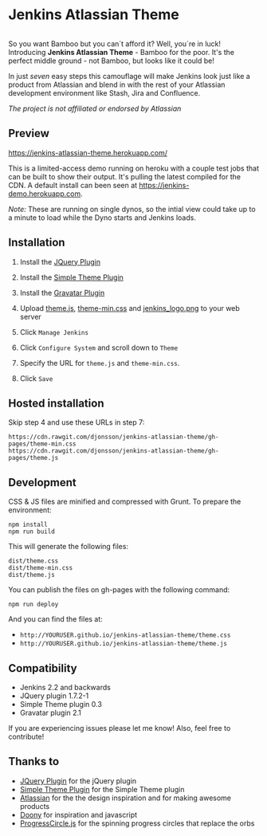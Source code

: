 # Jenkins Atlassian Theme

<img src="http://danieljonsson.net/jenkins_beard.png" alt="" />

So you want Bamboo but you can´t afford it? Well, you´re in luck! Introducing **Jenkins Atlassian Theme** - Bamboo for the poor. It's the perfect middle ground - not Bamboo, but looks like it could be! 

In just *seven* easy steps this camouflage will make Jenkins look just like a product from Atlassian and blend in with the rest of your Atlassian development environment like Stash, Jira and Confluence. 

*The project is not affiliated or endorsed by Atlassian*

## Preview

https://jenkins-atlassian-theme.herokuapp.com/

This is a limited-access demo running on heroku with a couple test jobs that can be built to show their output. It's pulling the latest compiled for the CDN. A default install can been seen at https://jenkins-demo.herokuapp.com.

*Note:* These are running on single dynos, so the intial view could take up to a minute to load while the Dyno starts and Jenkins loads.

## Installation 

1. Install the [JQuery Plugin][jquery]

1. Install the [Simple Theme Plugin][simple]

1. Install the [Gravatar Plugin][gravatar]

1. Upload [theme.js][themejs], [theme-min.css][theme-min] and [jenkins_logo.png][logo] to your web server

1. Click `Manage Jenkins`

1. Click `Configure System` and scroll down to `Theme`

1. Specify the URL for `theme.js` and `theme-min.css`. 

1. Click `Save`

## Hosted installation

Skip step 4 and use these URLs in step 7:

```
https://cdn.rawgit.com/djonsson/jenkins-atlassian-theme/gh-pages/theme-min.css
https://cdn.rawgit.com/djonsson/jenkins-atlassian-theme/gh-pages/theme.js
```

## Development

CSS & JS files are minified and compressed with Grunt. To prepare the environment:

```
npm install
npm run build
```

This will generate the following files:
```
dist/theme.css
dist/theme-min.css
dist/theme.js
```

You can publish the files on gh-pages with the following command:

```
npm run deploy
```

And you can find the files at:

- `http://YOURUSER.github.io/jenkins-atlassian-theme/theme.css`
- `http://YOURUSER.github.io/jenkins-atlassian-theme/theme.js`

## Compatibility
- Jenkins 2.2 and backwards
- JQuery plugin 1.7.2-1
- Simple Theme plugin 0.3
- Gravatar plugin 2.1

If you are experiencing issues please let me know! Also, feel free to contribute!

## Thanks to
- [JQuery Plugin][jquery] for the jQuery plugin
- [Simple Theme Plugin][simple] for the Simple Theme plugin
- [Atlassian][atlassian] for the the design inspiration and for making awesome products
- [Doony][doony] for inspiration and javascript
- [ProgressCircle.js][progresscircle] for the spinning progress circles that replace the orbs 

[jquery]: https://wiki.jenkins-ci.org/display/JENKINS/jQuery+Plugin
[simple]: https://wiki.jenkins-ci.org/display/JENKINS/Simple+Theme+Plugin
[gravatar]: https://wiki.jenkins-ci.org/display/JENKINS/Gravatar+plugin

[theme-min]: https://cdn.rawgit.com/djonsson/jenkins-atlassian-theme/gh-pages/theme-min.css
[themejs]: https://cdn.rawgit.com/djonsson/jenkins-atlassian-theme/gh-pages/theme.js
[logo]: https://cdn.rawgit.com/djonsson/jenkins-atlassian-theme/gh-pages/jenkins_logo.png

[doony]: https://github.com/kevinburke/doony
[progresscircle]: https://github.com/qiao/ProgressCircle.js
[atlassian]: http://atlassian.com
[livedemo]: http://test.do
